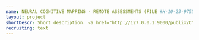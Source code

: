 ```yaml
---
name: NEURAL COGNITIVE MAPPING - REMOTE ASSESSMENTS (FILE #H-10-23-9755)
layout: project
shortDescr: Short description. <a href="http://127.0.0.1:9000/publix/CYx1xztG8tj?Battery=1001">Participate in English</a> <a href="http://127.0.0.1:9000/publix/CYx1xztG8tj?Battery=1001">Participate in French</a>
recruiting: text
---
```

